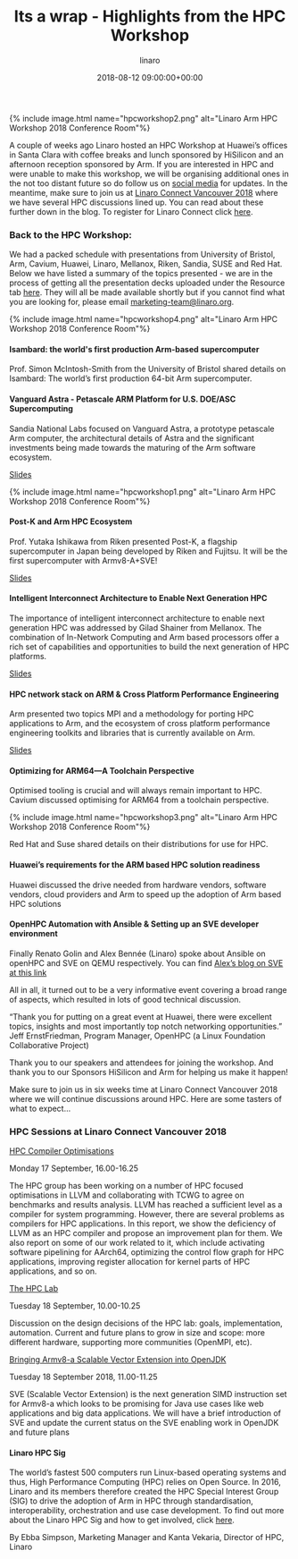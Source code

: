 ﻿---
title: Its a wrap - Highlights from the HPC Workshop
author: linaro
layout: post
date: 2018-08-12 09:00:00+00:00
description: >-
  A couple of weeks ago Linaro hosted an HPC Workshop at Huawei’s offices in Santa Clara with coffee breaks and lunch sponsored by HiSilicon and an afternoon reception sponsored by Arm.
categories: Blog
tags: Arm, Linaro, HPC, Workshop, Santa Clara, Huawei, HiSilicon, University of Bristol, Arm, Cavium, Huawei, Linaro, Mellanox, Riken, Sandia, SUSE , Red Hat
image: /assets/images/blog/hpcworkshop2.png
---

{% include image.html name="hpcworkshop2.png" alt="Linaro Arm HPC Workshop 2018 Conference Room"%}

A couple of weeks ago Linaro hosted an HPC Workshop at Huawei’s offices in Santa Clara with coffee breaks and lunch sponsored by HiSilicon and an afternoon reception sponsored by Arm. If you are interested in HPC and were unable to make this workshop, we will be organising additional ones in the not too distant future so do follow us on [social media](https://twitter.com/LinaroOrg?lang=en) for updates. In the meantime, make sure to join us at [Linaro Connect Vancouver 2018](https://connect.linaro.org/) where we have several HPC discussions lined up. You can read about these further down in the blog. To register for Linaro Connect click [here](https://connect.linaro.org/register/).

### Back to the HPC Workshop:

We had a packed schedule with presentations from University of Bristol, Arm, Cavium, Huawei, Linaro, Mellanox, Riken, Sandia, SUSE and Red Hat. Below we have listed a summary of the topics presented - we are in the process of getting all the presentation decks uploaded under the Resource tab [here](/events/arm-hpc-santa-clara-2018/). They will all be made available shortly but if you cannot find what you are looking for, please email [marketing-team@linaro.org](mailto:marketing-team@linaro.org).

{% include image.html name="hpcworkshop4.png" alt="Linaro Arm HPC Workshop 2018 Conference Room"%}

#### Isambard: the world's first production Arm-based supercomputer

Prof. Simon McIntosh-Smith from the University of Bristol shared details on Isambard: The world’s first production 64-bit Arm supercomputer.

#### Vanguard Astra - Petascale ARM Platform for U.S. DOE/ASC Supercomputing

Sandia National Labs focused on Vanguard Astra, a prototype petascale Arm computer, the architectural details of Astra and the significant investments being made towards the maturing of the Arm software ecosystem.

[Slides](https://www.slideshare.net/linaroorg/andrew-j-younge-vanguard-astra-petascale-arm-platform-for-us-doeasc-supercomputing-linaro-arm-hpc-workshop)

{% include image.html name="hpcworkshop1.png" alt="Linaro Arm HPC Workshop 2018 Conference Room"%}

#### Post-K and Arm HPC Ecosystem

Prof. Yutaka Ishikawa from Riken presented Post-K, a flagship supercomputer in Japan being developed by Riken and Fujitsu. It will be the first supercomputer with Armv8-A+SVE!

[Slides](https://www.slideshare.net/linaroorg/yutaka-ishikawa-postk-and-arm-hpc-ecosystem-linaro-arm-hpc-workshop-santa-clara-2018)

#### Intelligent Interconnect Architecture to Enable Next Generation HPC

The importance of intelligent interconnect architecture to enable next generation HPC was addressed by Gilad Shainer from Mellanox. The combination of In-Network Computing and Arm based processors offer a rich set of capabilities and opportunities to build the next generation of HPC platforms.

[Slides](https://www.slideshare.net/linaroorg/intelligent-interconnect-architecture-to-enable-next-generation-hpc-linaro-hpc-workshop-2018)

#### HPC network stack on ARM & Cross Platform Performance Engineering

Arm presented two topics MPI and a methodology for porting HPC applications to Arm, and the ecosystem of cross platform performance engineering toolkits and libraries that is currently available on Arm.

[Slides](https://www.slideshare.net/linaroorg/hpc-network-stack-on-arm-linaro-hpc-workshop-2018)

#### Optimizing for ARM64—A Toolchain Perspective

Optimised tooling is crucial and will always remain important to HPC. Cavium discussed optimising for ARM64 from a toolchain perspective.

{% include image.html name="hpcworkshop3.png" alt="Linaro Arm HPC Workshop 2018 Conference Room"%}

Red Hat and Suse shared details on their distributions for use for HPC.

#### Huawei’s requirements for the ARM based HPC solution readiness

Huawei discussed the drive needed from hardware vendors, software vendors, cloud providers and Arm to speed up the adoption of Arm based HPC solutions

#### OpenHPC Automation with Ansible & Setting up an SVE developer environment

Finally Renato Golin and Alex Bennée (Linaro) spoke about Ansible on openHPC and SVE on QEMU respectively. You can find [Alex’s blog on SVE at this link](/blog/sve-in-qemu-linux-user/)

All in all, it turned out to be a very informative event covering a broad range of aspects, which resulted in lots of good technical discussion.

“Thank you for putting on a great event at Huawei, there were excellent topics, insights and most importantly top notch networking opportunities.” Jeff ErnstFriedman, Program Manager, OpenHPC (a Linux Foundation Collaborative Project)

Thank you to our speakers and attendees for joining the workshop. And thank you to our Sponsors HiSilicon and Arm for helping us make it happen!

Make sure to join us in six weeks time at Linaro Connect Vancouver 2018 where we will continue discussions around HPC. Here are some tasters of what to expect...

### HPC Sessions at Linaro Connect Vancouver 2018

[HPC Compiler Optimisations](https://yvr18.pathable.com/meetings/740371)

Monday 17 September, 16.00-16.25

The HPC group has been working on a number of HPC focused optimisations in LLVM and collaborating with TCWG to agree on benchmarks and results analysis. LLVM has reached a sufficient level as a compiler for system programming. However, there are several problems as compilers for HPC applications. In this report, we show the deficiency of LLVM as an HPC compiler and propose an improvement plan for them. We also report on some of our work related to it, which include activating software pipelining for AArch64, optimizing the control flow graph for HPC applications, improving register allocation for kernel parts of HPC applications, and so on.

[The HPC Lab](https://yvr18.pathable.com/meetings/740378)

Tuesday 18 September, 10.00-10.25

Discussion on the design decisions of the HPC lab: goals, implementation, automation. Current and future plans to grow in size and scope: more different hardware, supporting more communities (OpenMPI, etc).

[Bringing Armv8-a Scalable Vector Extension into OpenJDK](https://yvr18.pathable.com/meetings/740385)

Tuesday 18 September 2018, 11.00-11.25

SVE (Scalable Vector Extension) is the next generation SIMD instruction set for Armv8-a which looks to be promising for Java use cases like web applications and big data applications. We will have a brief introduction of SVE and update the current status on the SVE enabling work in OpenJDK and future plans

#### Linaro HPC Sig

The world’s fastest 500 computers run Linux-based operating systems and thus, High Performance Computing (HPC) relies on Open Source. In 2016, Linaro and its members therefore created the HPC Special Interest Group (SIG) to drive the adoption of Arm in HPC through standardisation, interoperability, orchestration and use case development. To find out more about the Linaro HPC Sig and how to get involved, click [here](/engineering/high-performance-computing/).

By Ebba Simpson, Marketing Manager and Kanta Vekaria, Director of HPC, Linaro
